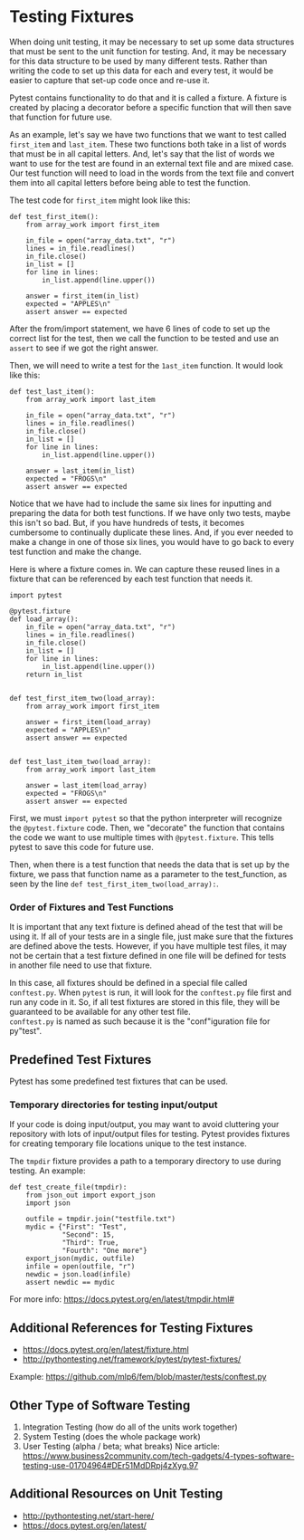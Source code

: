 # Testing Fixtures

When doing unit testing, it may be necessary to set up some data structures
that must be sent to the unit function for testing.  And, it may be necessary
for this data structure to be used by many different tests.  Rather than
writing the code to set up this data for each and every test, it would be
easier to capture that set-up code once and re-use it.

Pytest contains functionality to do that and it is called a fixture.  A fixture
is created by placing a decorator before a specific function that will then
save that function for future use.

As an example, let's say we have two functions that we want to test called
`first_item` and `last_item`.  These two functions both take in a list of
words that must be in all capital letters.  And, let's say that the list of 
words we want to use for the test are found in an external text file and are
mixed case.  Our test function will need to load in the words from the text
file and convert them into all capital letters before being able to test
the function.

The test code for `first_item` might look like this:
```
def test_first_item():
    from array_work import first_item

    in_file = open("array_data.txt", "r")
    lines = in_file.readlines()
    in_file.close()
    in_list = []
    for line in lines:
        in_list.append(line.upper())

    answer = first_item(in_list)
    expected = "APPLES\n"
    assert answer == expected
```
After the from/import statement, we have 6 lines of code to set up the correct
list for the test, then we call the function to be tested and use an `assert`
to see if we got the right answer.

Then, we will need to write a test for the `1ast_item` function.  It would
look like this:
```
def test_last_item():
    from array_work import last_item

    in_file = open("array_data.txt", "r")
    lines = in_file.readlines()
    in_file.close()
    in_list = []
    for line in lines:
        in_list.append(line.upper())

    answer = last_item(in_list)
    expected = "FROGS\n"
    assert answer == expected
```
Notice that we have had to include the same six lines for inputting and
preparing the data for both test functions.  If we have only two tests, maybe
this isn't so bad.  But, if you have hundreds of tests, it becomes cumbersome
to continually duplicate these lines.  And, if you ever needed to make a change
in one of those six lines, you would have to go back to every test function
and make the change.  

Here is where a fixture comes in.  We can capture these reused lines in a
fixture that can be referenced by each test function that needs it.

```
import pytest

@pytest.fixture
def load_array():
    in_file = open("array_data.txt", "r")
    lines = in_file.readlines()
    in_file.close()
    in_list = []
    for line in lines:
        in_list.append(line.upper())
    return in_list


def test_first_item_two(load_array):
    from array_work import first_item

    answer = first_item(load_array)
    expected = "APPLES\n"
    assert answer == expected


def test_last_item_two(load_array):
    from array_work import last_item

    answer = last_item(load_array)
    expected = "FROGS\n"
    assert answer == expected

```
First, we must `import pytest` so that the python interpreter will recognize
the `@pytest.fixture` code.  Then, we "decorate" the function that contains
the code we want to use multiple times with `@pytest.fixture`.  This tells
pytest to save this code for future use.

Then, when there is a test function that needs the data that is set up by
the fixture, we pass that function name as a parameter to the test_function,
as seen by the line `def test_first_item_two(load_array):`.

### Order of Fixtures and Test Functions
It is important that any text fixture is defined ahead of the test that will
be using it.  If all of your tests are in a single file, just make sure that
the fixtures are defined above the tests.  However, if you have multiple
test files, it may not be certain that a test fixture defined in one file will
be defined for tests in another file need to use that fixture.

In this case, all fixtures should be defined in a special file called 
`conftest.py`.  When `pytest` is run, it will look for the `conftest.py` file
first and run any code in it.  So, if all test fixtures are stored in this
file, they will be guaranteed to be available for any other test file.  
`conftest.py` is named as such because it is the "conf"iguration file for 
py"test".  


## Predefined Test Fixtures
Pytest has some predefined test fixtures that can be used.  
### Temporary directories for testing input/output
If your code is doing input/output, you may want to avoid cluttering your 
repository with lots of input/output files for testing.  Pytest provides
fixtures for creating temporary file locations unique to the test instance.

The `tmpdir` fixture provides a path to a temporary directory to use during
testing.  An example:
```
def test_create_file(tmpdir):
    from json_out import export_json
    import json

    outfile = tmpdir.join("testfile.txt")
    mydic = {"First": "Test",
             "Second": 15,
             "Third": True,
             "Fourth": "One more"}
    export_json(mydic, outfile)
    infile = open(outfile, "r")
    newdic = json.load(infile)
    assert newdic == mydic
```
 
For more info:
https://docs.pytest.org/en/latest/tmpdir.html#


## Additional References for Testing Fixtures
* https://docs.pytest.org/en/latest/fixture.html
* http://pythontesting.net/framework/pytest/pytest-fixtures/

Example: https://github.com/mlp6/fem/blob/master/tests/conftest.py

## Other Type of Software Testing
1. Integration Testing (how do all of the units work together)
2. System Testing (does the whole package work)
3. User Testing (alpha / beta; what breaks)
Nice article: https://www.business2community.com/tech-gadgets/4-types-software-testing-use-01704964#DEr51MdDRpj4zXyg.97

## Additional Resources on Unit Testing
* http://pythontesting.net/start-here/
* https://docs.pytest.org/en/latest/
